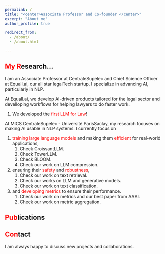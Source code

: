 ```yaml
---
permalink: / 
title: "<center>Associate Professor and Co-founder </center>"
excerpt: "About me"
author_profile: true

redirect_from:
  - /about/
  - /about.html

---
```



<span style="color:red">My R</span>esearch...
------

I am an Associate Professor at CentraleSupelec and Chief Science Officer at Equall.ai, our all star legalTech startup. I specialize in advancing AI, particularly in NLP. 

At Equall.ai, we develop AI-driven products tailored for the legal sector and develloping workflows for helping lawyers to do faster work.
  1. We developed the <span style="color:red">first LLM for Law</span>!

At MICS CentraleSupelec - Université ParisSaclay, my research focuses on making AI usable in NLP systems. I currently focus on
1. <span style="color:red">training large language models</span> and making them <span style="color:red">efficient</span> for real-world applications, 
   1. Check CroissantLLM.
   2. Check TowerLLM.
   3. Check BLOOM.
   4. Check our work on LLM compression.
2. ensuring their <span style="color:red">safety</span> and <span style="color:red">robustness</span>,
   1. Check our work on text retrieval.
   2. Check our works on LLM and generative models.
   3. Check our work on text classification.
3. and <span style="color:red">developing metrics</span> to ensure their performance.
   1. Check our work on metrics and our best paper from AAAI.
   2. Check our work on metric aggregation.

<span style="color:red">Pub</span>lications
------

<script src="https://bibbase.org/show?bib=https://dblp.org/pid/229/3167.bib&jsonp=1"></script>



<span style="color:red">Con</span>tact
------
I am always happy to discuss new projects and collaborations.



